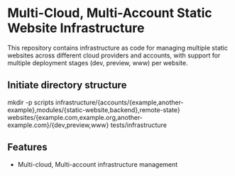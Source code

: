 # Multi-Cloud, Multi-Account Static Website Infrastructure

This repository contains infrastructure as code for managing multiple static websites across different cloud providers and accounts, with support for multiple deployment stages (dev, preview, www) per website.

## Initiate directory structure

mkdir -p scripts infrastructure/{accounts/{example,another-example},modules/{static-website,backend},remote-state} websites/{example.com,example.org,another-example.com}/{dev,preview,www} tests/infrastructure

## Features

- Multi-cloud, Multi-account infrastructure management
